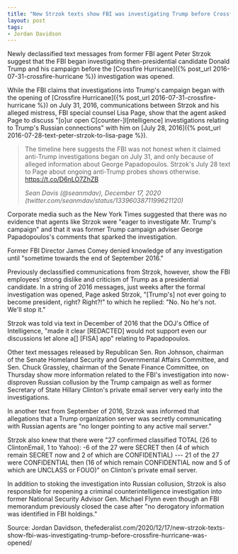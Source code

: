 ```yaml
---
title: "New Strzok texts show FBI was investigating Trump before Crossfire Hurricane was opened"
layout: post
tags:
- Jordan Davidson
---
```


Newly declassified text messages from former FBI agent Peter Strzok suggest that the FBI began investigating then-presidential candidate Donald Trump and his campaign before the [Crossfire Hurricane]({% post_url 2016-07-31-crossfire-hurricane %}) investigation was opened.

While the FBI claims that investigations into Trump's campaign began with the opening of [Crossfire Hurricane]({% post_url 2016-07-31-crossfire-hurricane %}) on July 31, 2016, communications between Strzok and his alleged mistress, FBI special counsel Lisa Page, show that the agent asked Page to discuss "[o]ur open C[counter-]I[ntelligence] investigations relating to Trump's Russian connections" with him on [July 28, 2016]({% post_url 2016-07-28-text-peter-strzok-to-lisa-page %}).

> The timeline here suggests the FBI was not honest when it claimed anti-Trump investigations began on July 31, and only because of alleged information about George Papadopoulos. Strzok's July 28 text to Page about ongoing anti-Trump probes shows otherwise. https://t.co/D6nLO7ZhZB
>
> <cite>Sean Davis (@seanmdav), December 17, 2020 (twitter.com/seanmdav/status/1339603871199621120)</cite>

Corporate media such as the New York Times suggested that there was no evidence that agents like Strzok were "eager to investigate Mr. Trump's campaign" and that it was former Trump campaign adviser George Papadopoulos's comments that sparked the investigation.

Former FBI Director James Comey denied knowledge of any investigation until "sometime towards the end of September 2016."

Previously declassified communications from Strzok, however, show the FBI employees' strong dislike and criticism of Trump as a presidential candidate. In a string of 2016 messages, just weeks after the formal investigation was opened, Page asked Strzok, "[Trump's] not ever going to become president, right? Right?!" to which he replied: "No. No he's not. We'll stop it."

Strzok was told via text in December of 2016 that the DOJ's Office of Intelligence, "made it clear \[REDACTED\] would not support even our discussions let alone a[] [FISA] app" relating to Papadopoulos.

Other text messages released by Republican Sen. Ron Johnson, chairman of the Senate Homeland Security and Governmental Affairs Committee, and Sen. Chuck Grassley, chairman of the Senate Finance Committee, on Thursday show more information related to the FBI's investigation into now-disproven Russian collusion by the Trump campaign as well as former Secretary of State Hillary Clinton's private email server very early into the investigations.

In another text from September of 2016, Strzok was informed that allegations that a Trump organization server was secretly communicating with Russian agents are "no longer pointing to any active mail server."

Strzok also knew that there were "27 confirmed classified TOTAL (26 to ClintonEmail, 1 to Yahoo): -6 of the 27 were SECRET then (4 of which remain SECRET now and 2 of which are CONFIDENTIAL) --- 21 of the 27 were CONFIDENTIAL then (16 of which remain CONFIDENTIAL now and 5 of which are UNCLASS or FOUO)" on Clinton's private email server.

In addition to stoking the investigation into Russian collusion, Strzok is also responsible for reopening a criminal counterintelligence investigation into former National Security Advisor Gen. Michael Flynn even though an FBI memorandum previously closed the case after "no derogatory information was identified in FBI holdings."

Source: Jordan Davidson, thefederalist.com/2020/12/17/new-strzok-texts-show-fbi-was-investigating-trump-before-crossfire-hurricane-was-opened/
